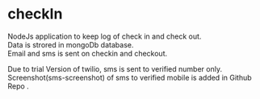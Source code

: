 # checkIn

NodeJs application to keep log of check in and check out.<br/>
Data is strored in mongoDb database.<br/>
Email and sms is sent on checkin and checkout.<br/>

Due to trial Version of twilio, sms is sent to verified number only.<br/>
 Screenshot(sms-screenshot) of sms to verified mobile is added in Github Repo .
